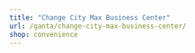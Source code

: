 ```yaml
---
title: "Change City Max Business Center"
url: /ganta/change-city-max-business-center/
shop: convenience
---
```

